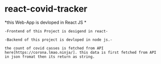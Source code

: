 # react-covid-tracker
*this Web-App is devloped in React JS *
    
    -Frontend of this Project is desigend in react-
    
    -Backend of this project is devloped in node js.-

    the count of covid casses is fetched from API here[https://corona.lmao.ninja/]. this data is first fetched from API in json fromat then its return as string. 
